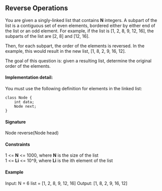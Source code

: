 ## Reverse Operations
You are given a singly-linked list that contains __N__ integers. A subpart of the list is a contiguous set of even elements, bordered either by either end of the list or an odd element. For example, if the list is [1, 2, 8, 9, 12, 16], the subparts of the list are [2, 8] and [12, 16].

Then, for each subpart, the order of the elements is reversed. In the example, this would result in the new list, [1, 8, 2, 9, 16, 12].

The goal of this question is: given a resulting list, determine the original order of the elements.

#### Implementation detail:
You must use the following definition for elements in the linked list:

    class Node {
        int data;
        Node next;
    }

#### Signature
Node reverse(Node head)

#### Constraints
1 <= __N__ <= 1000, where __N__ is the size of the list  
1 <= __Li__ <= 10^9, where __Li__ is the ith element of the list

#### Example
Input:
N = 6
list = [1, 2, 8, 9, 12, 16]
Output:
[1, 8, 2, 9, 16, 12]
